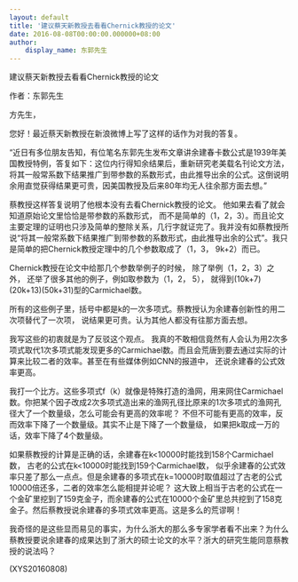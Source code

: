 ```yaml
---
layout: default
title: '建议蔡天新教授去看看Chernick教授的论文'
date: 2016-08-08T00:00:00.000000+08:00
author:
    display_name: 东郭先生
---
```


建议蔡天新教授去看看Chernick教授的论文

作者：东郭先生

方先生，

您好！最近蔡天新教授在新浪微博上写了这样的话作为对我的答复。

“近日有多位朋友告知，有位笔名东郭先生发布文章讲余建春卡数公式是1939年美国教授特例，答复如下：这位内行得知余结果后，重新研究老美载名刊论文方法，将其一般常系数下结果推广到带参数的系数形式，由此推导出余的公式。这倒说明余用直觉获得结果更可贵，因美国教授及后来80年均无人往余那方面去想。”

蔡教授这样答复说明了他根本没有去看Chernick教授的论文。 他如果去看了就会知道原始论文里恰恰是带参数的系数形式， 而不是简单的（1，2，3）。而且论文主要定理的证明也只涉及简单的整除关系，几行字就证完了。我并没有如蔡教授所说“将其一般常系数下结果推广到带参数的系数形式，由此推导出余的公式”。我只是简单的把Chernick教授定理中的几个参数取成了（1，3， 9k+2）而已。

Chernick教授在论文中给那几个参数举例子的时候， 除了举例（1，2，3）之外， 还举了很多其他的例子，例如取参数为（1，2， 5）， 就得到(10k+7)(20k+13)(50k+31)型的Carmichael数。

所有的这些例子里，括号中都是k的一次多项式。蔡教授认为余建春创新性的用二次项替代了一次项， 说结果更可贵。认为其他人都没有往那方面去想。

我写这些的初衷就是为了反驳这个观点。 我真的不敢相信竟然有人会认为用2次多项式取代1次多项式能发现更多的Carmichael数。而且会荒唐到要去通过实际的计算来比较二者的效率。甚至在有些媒体例如CNN的报道中， 还说余建春的公式效率更高。

我打一个比方。这些多项式f（k）就像是特殊打造的渔网，用来网住Carmichael数。你把某个因子改成2次多项式造出来的渔网孔径比原来的1次多项式的渔网孔径大了一个数量级，怎么可能会有更高的效率呢？ 不但不可能有更高的效率，反而效率下降了一个数量级。其实不止是下降了一个数量级， 如果把k取成一万的话，效率下降了4个数量级。

如果蔡教授的计算是正确的话，余建春在k<10000时能找到158个Carmichael数， 古老的公式在k<10000时能找到159个Carmichael数， 似乎余建春的公式效率只差了那么一点点。但是余建春的多项式在k=10000时取值超过了古老的公式10000倍还多，二者的效率怎么能相提并论呢？ 这大致上相当于古老的公式在一个金矿里挖到了159克金子，而余建春的公式在10000个金矿里总共挖到了158克金子。然后蔡教授说余建春的多项式效率更高。这是多么的荒谬啊！

我奇怪的是这些显而易见的事实，为什么浙大的那么多专家学者看不出来？为什么蔡教授要说余建春的成果达到了浙大的硕士论文的水平？浙大的研究生能同意蔡教授的说法吗？

(XYS20160808)


